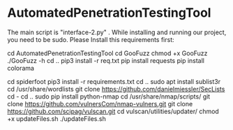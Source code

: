 # AutomatedPenetrationTestingTool
The main script is "interface-2.py" .
While installing and running our project, you need to be sudo.
Please Install this requirements first: 

cd AutomatedPenetrationTestingTool
cd GooFuzz
chmod +x GooFuzz
./GooFuzz -h
cd ..
pip3 install -r req.txt
pip install requests
pip install colorama

cd spiderfoot
pip3 install -r requirements.txt
cd ..
sudo apt install sublist3r
cd /usr/share/wordlists
git clone https://github.com/danielmiessler/SecLists
cd -
cd ..
sudo pip install python-nmap
cd /usr/share/nmap/scripts/
git clone https://github.com/vulnersCom/nmap-vulners.git
git clone https://github.com/scipag/vulscan.git
cd vulscan/utilities/updater/
chmod +x updateFiles.sh
./updateFiles.sh
